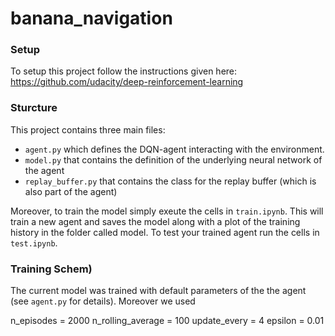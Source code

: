# banana_navigation

### Setup 

To setup this project follow the instructions given here: https://github.com/udacity/deep-reinforcement-learning


### Sturcture 

This project contains three main files: 

- `agent.py` which defines the DQN-agent interacting with the environment.
- `model.py` that contains the definition of the underlying neural network of the agent
- `replay_buffer.py` that contains the class for the replay buffer (which is also part of the agent)

Moreover, to train the model simply exeute the cells in `train.ipynb`. This will train a new agent and saves the model along with a plot of the training history in the folder called model. To test your trained agent run the cells in `test.ipynb`.


### Training Schem)

The current model was trained with default parameters of the the agent (see `agent.py` for details). Moreover we used 

n_episodes = 2000
n_rolling_average = 100
update_every = 4
epsilon = 0.01
